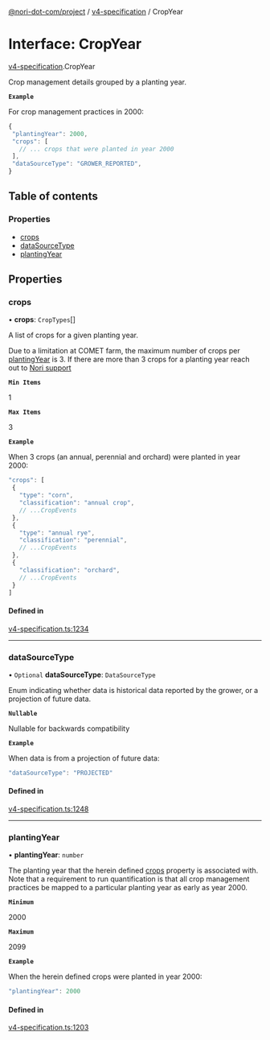 [@nori-dot-com/project](../README.md) / [v4-specification](../modules/v4_specification.md) / CropYear

# Interface: CropYear

[v4-specification](../modules/v4_specification.md).CropYear

Crop management details grouped by a planting year.

**`Example`**

<caption>For crop management practices in 2000:</caption>

```js
{
 "plantingYear": 2000,
 "crops": [
   // ... crops that were planted in year 2000
 ],
 "dataSourceType": "GROWER_REPORTED",
}
```

## Table of contents

### Properties

- [crops](v4_specification.CropYear.md#crops)
- [dataSourceType](v4_specification.CropYear.md#datasourcetype)
- [plantingYear](v4_specification.CropYear.md#plantingyear)

## Properties

### crops

• **crops**: `CropTypes`[]

A list of crops for a given planting year.

Due to a limitation at COMET farm, the maximum number of crops per [plantingYear](#plantingYear) is 3. If there are more than 3 crops for a planting year reach out to [Nori support](mailto:support@nori.com)

**`Min Items`**

1

**`Max Items`**

3

**`Example`**

<caption>When 3 crops (an annual, perennial and orchard) were planted in year 2000:</caption>

```js
"crops": [
 {
   "type": "corn",
   "classification": "annual crop",
   // ...CropEvents
 },
 {
   "type": "annual rye",
   "classification": "perennial",
   // ...CropEvents
 },
 {
   "classification": "orchard",
   // ...CropEvents
 }
]
```

#### Defined in

[v4-specification.ts:1234](https://github.com/nori-dot-eco/nori-dot-com/blob/cc4e2a7/packages/project/src/v4-specification.ts#L1234)

___

### dataSourceType

• `Optional` **dataSourceType**: `DataSourceType`

Enum indicating whether data is historical data reported by the grower,
or a projection of future data.

**`Nullable`**

Nullable for backwards compatibility

**`Example`**

<caption>When data is from a projection of future data:</caption>

```js
"dataSourceType": "PROJECTED"
```

#### Defined in

[v4-specification.ts:1248](https://github.com/nori-dot-eco/nori-dot-com/blob/cc4e2a7/packages/project/src/v4-specification.ts#L1248)

___

### plantingYear

• **plantingYear**: `number`

The planting year that the herein defined [crops](#crops) property is associated with. Note that a requirement to run quantification is that all crop management practices be mapped to a particular planting year as early as year 2000.

**`Minimum`**

2000

**`Maximum`**

2099

**`Example`**

<caption>When the herein defined crops were planted in year 2000:</caption>

```js
"plantingYear": 2000
```

#### Defined in

[v4-specification.ts:1203](https://github.com/nori-dot-eco/nori-dot-com/blob/cc4e2a7/packages/project/src/v4-specification.ts#L1203)
